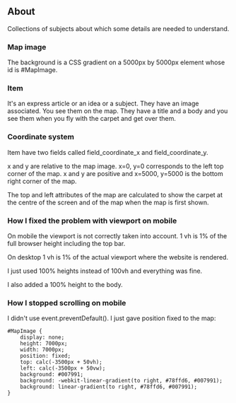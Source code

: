 ## About

Collections of subjects about which some details are needed to understand.

### Map image

The background is a CSS gradient on a 5000px by 5000px element whose id is
#MapImage.

### Item

It's an express article or an idea or a subject. They have an image associated.
You see them on the map. They have a title and a body and you see them when you
fly with the carpet and get over them.

### Coordinate system

Item have two fields called field_coordinate_x and field_coordinate_y.

x and y are relative to the map image. x=0, y=0 corresponds to the left top corner
of the map. x and y are positive and x=5000, y=5000 is the bottom right corner
of the map.

The top and left attributes of the map are calculated to show the carpet at the centre of the
screen and of the map when the map is first shown.

### How I fixed the problem with viewport on mobile

On mobile the viewport is not correctly taken into account.
1 vh is 1% of the full browser height including the top bar.

On desktop 1 vh is 1% of the actual viewport where the website is rendered.

I just used 100% heights instead of 100vh and everything was fine.

I also added a 100% height to the body.

### How I stopped scrolling on mobile

I didn't use event.preventDefault(). I just gave position fixed to the map:

~~~~
#MapImage {
    display: none;
    height: 7000px;
    width: 7000px;
    position: fixed;
    top: calc(-3500px + 50vh);
    left: calc(-3500px + 50vw);
    background: #007991;
    background: -webkit-linear-gradient(to right, #78ffd6, #007991);
    background: linear-gradient(to right, #78ffd6, #007991);
}
~~~~

